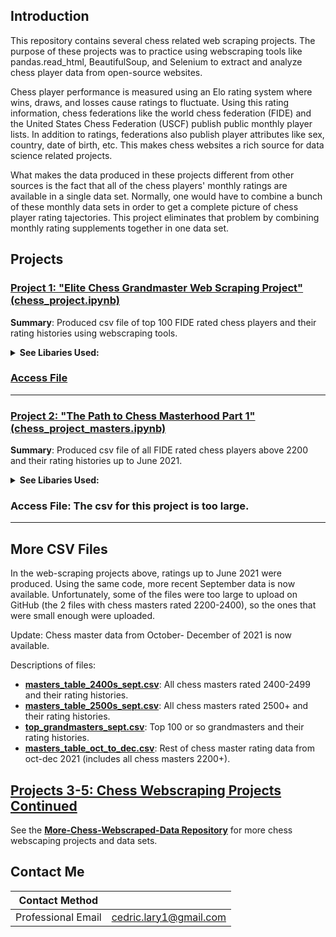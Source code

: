 ##  Introduction 
This repository contains several chess related web scraping projects. The purpose of these projects was to practice using webscraping tools like pandas.read_html, BeautifulSoup, and Selenium to extract and analyze chess player data from open-source websites.

Chess player performance is measured using an Elo rating system where wins, draws, and losses cause ratings to fluctuate. Using this rating information, chess federations like the world chess federation (FIDE) and the United States Chess Federation (USCF) publish public monthly player lists. In addition to ratings, federations also publish player attributes like sex, country, date of birth, etc. This makes chess websites a rich source for data science related projects. 

What makes the data produced in these projects different from other sources is the fact that all of the chess players' monthly ratings are available in a single data set. Normally, one would have to combine a bunch of these monthly data sets in order to get a complete picture of chess player rating tajectories. This project eliminates that problem by combining monthly rating supplements together in one data set. 

## Projects
 
### [Project 1: "Elite Chess Grandmaster Web Scraping Project" (chess_project.ipynb)](https://github.com/larylc/Chess-Webscraping-Projects/blob/main/chess_project.ipynb)
**Summary**: Produced csv file of top 100 FIDE rated chess players and their rating histories using webscraping tools. 

<details> 
<summary><b>See Libaries Used:</b></summary>
  
* pandas
* Selenium
* requests
* Beautiful Soup
* pprint

</details>

### [Access File](https://github.com/larylc/Chess-Webscraping-Projects/blob/main/top_grandmasters_june.csv)
---

### [Project 2: "The Path to Chess Masterhood Part 1" (chess_project_masters.ipynb)](https://github.com/larylc/Chess-Webscraping-Projects/blob/main/chess_project_masters.ipynb)

**Summary**: Produced csv file of all FIDE rated chess players above 2200 and their rating histories up to June 2021.

<details>
<summary><b>See Libaries Used:</b></summary>
 
* pandas
* requests
* Beautiful Soup
* pprint

</details>

### Access File: The csv for this project is too large.
---

## More CSV Files

In the web-scraping projects above, ratings up to June 2021 were produced. Using the same code, more recent September data is now available. Unfortunately, some of the files were too large to upload on GitHub (the 2 files with chess masters rated 2200-2400), so the ones that were small enough were uploaded. 

Update: Chess master data from October- December of 2021 is now available.

Descriptions of files: 
+ [**masters_table_2400s_sept.csv**](https://github.com/larylc/Chess-Webscraping-Projects/blob/main/masters_table_2400s_sept.csv): All chess masters rated 2400-2499 and their rating histories. 
+ [**masters_table_2500s_sept.csv**](https://github.com/larylc/Chess-Webscraping-Projects/blob/main/masters_table_2500s_sept.csv): All chess masters rated 2500+ and their rating histories. 
+ [**top_grandmasters_sept.csv**](https://github.com/larylc/Chess-Webscraping-Projects/blob/main/top_grandmasters_sept.csv): Top 100 or so grandmasters and their rating histories.
+ [**masters_table_oct_to_dec.csv**](https://github.com/larylc/Chess-Webscraping-Projects/blob/main/masters_table_oct_to_dec.csv): Rest of chess master rating data from oct-dec 2021 (includes all chess masters 2200+).


## [Projects 3-5: Chess Webscraping Projects Continued](https://github.com/larylc/More-Chess-Webscraped-Data/blob/main/README.md)

See the [**More-Chess-Webscraped-Data Repository**](https://github.com/larylc/More-Chess-Webscraped-Data/blob/main/README.md) for more chess webscaping projects and data sets. 



## Contact Me

|**Contact Method**  |                          |
| -------------------| -------------------------|
| Professional Email | cedric.lary1@gmail.com   |





